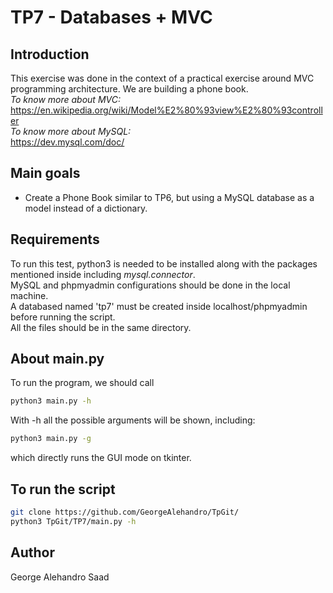 # TP7 - Databases + MVC

## Introduction

This exercise was done in the context of a practical exercise around MVC programming architecture. We are building a phone book.  
_To know more about MVC:_  
https://en.wikipedia.org/wiki/Model%E2%80%93view%E2%80%93controller  
_To know more about MySQL:_  
https://dev.mysql.com/doc/

## Main goals
- Create a Phone Book similar to TP6, but using a MySQL database as a model instead of a dictionary.  


## Requirements
To run this test, python3 is needed to be installed along with the packages mentioned inside including _mysql.connector_.  
MySQL and phpmyadmin configurations should be done in the local machine.  
A databased named 'tp7' must be created inside localhost/phpmyadmin before running the script.  
All the files should be in the same directory.


## About main.py
To run the program, we should call
```bash
python3 main.py -h
```
With -h all the possible arguments will be shown, including:
```bash
python3 main.py -g
```
which directly runs the GUI mode on tkinter.
## To run the script

```bash
git clone https://github.com/GeorgeAlehandro/TpGit/
python3 TpGit/TP7/main.py -h
```

## Author
George Alehandro Saad
